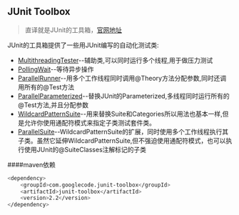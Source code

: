 JUnit Toolbox
------
> 直译就是JUnit的工具箱，[官网地址](https://github.com/MichaelTamm/junit-toolbox)

JUnit的工具箱提供了一些用JUnit编写的自动化测试类:
- [MultithreadingTester](MultithreadingTester.md)--辅助类,可以同时运行多个线程,用于做压力测试
- [PollingWait](PollingWait.md)--等待异步操作
- [ParallelRunner](ParallelRunner.md)--用多个工作线程同时调用@Theory方法分配参数,同时还调用所有的@Test方法
- [ParallelParameterized](ParallelParameterized.md)--替换JUnit的Parameterized,多线程同时运行所有的@Test方法,并且分配参数
- [WildcardPatternSuite](https://michaeltamm.github.io/junit-toolbox/com/googlecode/junittoolbox/WildcardPatternSuite.html)--用来替换Suite和Categories所以用法也基本一样,但是允许你使用通配符模式来指定子类测试套件类。
- [ParallelSuite](https://michaeltamm.github.io/junit-toolbox/com/googlecode/junittoolbox/ParallelSuite.html)--WildcardPatternSuite的扩展，同时使用多个工作线程执行其子类。虽然它延伸WildcardPatternSuite,但不强迫使用通配符模式，也可以执行使用JUnit的@SuiteClasses注解标记的子类


####maven依赖
```bash
<dependency>
    <groupId>com.googlecode.junit-toolbox</groupId>
    <artifactId>junit-toolbox</artifactId>
    <version>2.2</version>
</dependency>
```